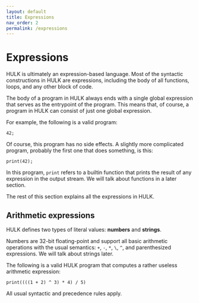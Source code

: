 ```yaml
---
layout: default
title: Expressions
nav_order: 2
permalink: /expressions
---
```


# Expressions

HULK is ultimately an expression-based language. Most of the syntactic constructions in HULK are expressions, including the body of all functions, loops, and any other block of code.


The body of a program in HULK always ends with a single global expression that serves as the entrypoint of the program. This means that, of course, a program in HULK can consist of just one global expression.

For example, the following is a valid program:

```
42;
```

Of course, this program has no side effects. A slightly more complicated program, probably the first one that does something, is this:

```
print(42);
```

In this program, `print` refers to a builtin function that prints the result of any expression in the output stream. We will talk about functions in a later section.

The rest of this section explains all the expressions in HULK.

## Arithmetic expressions

HULK defines two types of literal values: **numbers** and **strings**.

Numbers are 32-bit floating-point and support all basic arithmetic operations with the usual semantics: `+`, `-`, `*`, `\`, `^`, and parenthesized expressions.
We will talk about strings later.

The following is a valid HULK program that computes a rather useless arithmetic expression:

```
print((((1 + 2) ^ 3) * 4) / 5)
```

All usual syntactic and precedence rules apply.